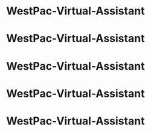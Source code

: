 # WestPac-Virtual-Assistant
# WestPac-Virtual-Assistant
# WestPac-Virtual-Assistant
# WestPac-Virtual-Assistant
# WestPac-Virtual-Assistant
